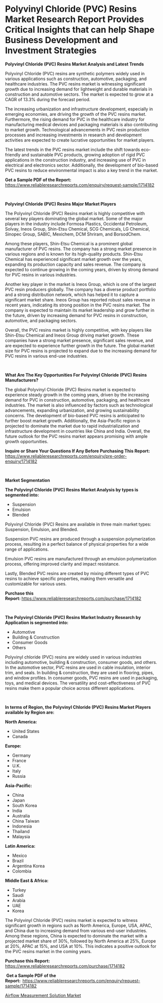 <p><h1>Polyvinyl Chloride (PVC) Resins Market Research Report Provides Critical Insights that can help Shape Business Development and Investment Strategies</h1></p><p><strong>Polyvinyl Chloride (PVC) Resins Market Analysis and Latest Trends</strong></p>
<p><p>Polyvinyl Chloride (PVC) resins are synthetic polymers widely used in various applications such as construction, automotive, packaging, and healthcare industries. The PVC resins market is witnessing significant growth due to increasing demand for lightweight and durable materials in construction and automotive sectors. The market is expected to grow at a CAGR of 13.3% during the forecast period.</p><p>The increasing urbanization and infrastructure development, especially in emerging economies, are driving the growth of the PVC resins market. Furthermore, the rising demand for PVC in the healthcare industry for manufacturing medical devices and packaging materials is also contributing to market growth. Technological advancements in PVC resin production processes and increasing investments in research and development activities are expected to create lucrative opportunities for market players.</p><p>The latest trends in the PVC resins market include the shift towards eco-friendly and sustainable PVC products, growing adoption of rigid PVC applications in the construction industry, and increasing use of PVC in electrical and electronics sector. Additionally, the development of bio-based PVC resins to reduce environmental impact is also a key trend in the market.</p></p>
<p><strong>Get a Sample PDF of the Report:&nbsp;</strong> <a href="https://www.reliableresearchreports.com/enquiry/request-sample/1714182">https://www.reliableresearchreports.com/enquiry/request-sample/1714182</a></p>
<p>&nbsp;</p>
<p><strong>Polyvinyl Chloride (PVC) Resins Major Market Players</strong></p>
<p><p>The Polyvinyl Chloride (PVC) Resins market is highly competitive with several key players dominating the global market. Some of the major players in the industry include Formosa Plastics, Occidental Petroleum, Solvay, Ineos Group, Shin-Etsu Chemical, SCG Chemicals, LG Chemical, Sinopec Group, SABIC, Mexichem, DCM Shriram, and BorsodChem.</p><p>Among these players, Shin-Etsu Chemical is a prominent global manufacturer of PVC resins. The company has a strong market presence in various regions and is known for its high-quality products. Shin-Etsu Chemical has experienced significant market growth over the years, expanding its production capacity and sales revenue. The company is expected to continue growing in the coming years, driven by strong demand for PVC resins in various industries.</p><p>Another key player in the market is Ineos Group, which is one of the largest PVC resin producers globally. The company has a diverse product portfolio and a strong distribution network, which has helped it to capture a significant market share. Ineos Group has reported robust sales revenue in recent years, indicating its strong position in the PVC resins market. The company is expected to maintain its market leadership and grow further in the future, driven by increasing demand for PVC resins in construction, automotive, and packaging sectors.</p><p>Overall, the PVC resins market is highly competitive, with key players like Shin-Etsu Chemical and Ineos Group driving market growth. These companies have a strong market presence, significant sales revenue, and are expected to experience further growth in the future. The global market size for PVC resins is projected to expand due to the increasing demand for PVC resins in various end-use industries.</p></p>
<p>&nbsp;</p>
<p><strong>What Are The Key Opportunities For Polyvinyl Chloride (PVC) Resins Manufacturers?</strong></p>
<p><p>The global Polyvinyl Chloride (PVC) Resins market is expected to experience steady growth in the coming years, driven by the increasing demand for PVC in construction, automotive, packaging, and healthcare industries. The market is also influenced by factors such as technological advancements, expanding urbanization, and growing sustainability concerns. The development of bio-based PVC resins is anticipated to further boost market growth. Additionally, the Asia-Pacific region is projected to dominate the market due to rapid industrialization and infrastructure development in countries like China and India. Overall, the future outlook for the PVC resins market appears promising with ample growth opportunities.</p></p>
<p><strong>Inquire or Share Your Questions If Any Before Purchasing This Report:</strong> <a href="https://www.reliableresearchreports.com/enquiry/pre-order-enquiry/1714182">https://www.reliableresearchreports.com/enquiry/pre-order-enquiry/1714182</a></p>
<p>&nbsp;</p>
<p><strong>Market Segmentation</strong></p>
<p><strong>The Polyvinyl Chloride (PVC) Resins Market Analysis by types is segmented into:</strong></p>
<p><ul><li>Suspension</li><li>Emulsion</li><li>Blended</li></ul></p>
<p><p>Polyvinyl Chloride (PVC) Resins are available in three main market types: Suspension, Emulsion, and Blended. </p><p>Suspension PVC resins are produced through a suspension polymerization process, resulting in a perfect balance of physical properties for a wide range of applications. </p><p>Emulsion PVC resins are manufactured through an emulsion polymerization process, offering improved clarity and impact resistance.</p><p>Lastly, Blended PVC resins are created by mixing different types of PVC resins to achieve specific properties, making them versatile and customizable for various uses.</p></p>
<p><strong>Purchase this Report:&nbsp;</strong><a href="https://www.reliableresearchreports.com/purchase/1714182">https://www.reliableresearchreports.com/purchase/1714182</a></p>
<p>&nbsp;</p>
<p><strong>The Polyvinyl Chloride (PVC) Resins Market Industry Research by Application is segmented into:</strong></p>
<p><ul><li>Automotive</li><li>Building & Construction</li><li>Consumer Goods</li><li>Others</li></ul></p>
<p><p>Polyvinyl chloride (PVC) resins are widely used in various industries including automotive, building & construction, consumer goods, and others. In the automotive sector, PVC resins are used in cable insulation, interior trim, and seals. In building & construction, they are used in flooring, pipes, and window profiles. In consumer goods, PVC resins are used in packaging, toys, and medical devices. The versatility and cost-effectiveness of PVC resins make them a popular choice across different applications.</p></p>
<p>&nbsp;</p>
<p><strong>In terms of Region, the Polyvinyl Chloride (PVC) Resins Market Players available by Region are:</strong></p>
<p>
    <p> <strong> North America: </strong>
        <ul>
            <li>United States</li>
            <li>Canada</li>
        </ul>
        </p> 
    <p> <strong> Europe: </strong>
        <ul>
            <li>Germany</li>
            <li>France</li>
            <li>U.K.</li>
            <li>Italy</li>
            <li>Russia</li>
        </ul>
        </p> 
    <p> <strong> Asia-Pacific: </strong>
        <ul>
            <li>China</li>
            <li>Japan</li>
            <li>South Korea</li>
            <li>India</li>
            <li>Australia</li>
            <li>China Taiwan</li>
            <li>Indonesia</li>
            <li>Thailand</li>
            <li>Malaysia</li>
        </ul>
        </p> 
    <p> <strong> Latin America: </strong>
        <ul>
            <li>Mexico</li>
            <li>Brazil</li>
            <li>Argentina Korea</li>
            <li>Colombia</li>
        </ul>
        </p> 
    <p> <strong> Middle East & Africa: </strong>
        <ul>
            <li>Turkey</li>
            <li>Saudi</li>
            <li>Arabia</li>
            <li>UAE</li>
            <li>Korea</li>
        </ul>
    </p>
    </p>
<p><p>The Polyvinyl Chloride (PVC) resins market is expected to witness significant growth in regions such as North America, Europe, USA, APAC, and China due to increasing demand from various end-user industries. Among these regions, China is expected to dominate the market with a projected market share of 30%, followed by North America at 25%, Europe at 20%, APAC at 15%, and USA at 10%. This indicates a positive outlook for the PVC resins market in the coming years.</p></p>
<p><strong>Purchase this Report: </strong><a href="https://www.reliableresearchreports.com/purchase/1714182">https://www.reliableresearchreports.com/purchase/1714182</a></p>
<p>&nbsp;<strong>Get a Sample PDF of the Report:&nbsp;&nbsp;</strong><a href="https://www.reliableresearchreports.com/enquiry/request-sample/1714182">https://www.reliableresearchreports.com/enquiry/request-sample/1714182</a></p>
<p><strong></strong></p>
<p><p><a href="https://github.com/lylyparadise/Market-Research-Report-List-2/blob/main/airflow-measurement-solution-market.md">Airflow Measurement Solution Market</a></p></p>
